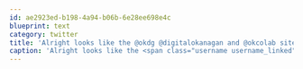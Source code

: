```yaml
---
id: ae2923ed-b198-4a94-b06b-6e28ee698e4c
blueprint: text
category: twitter
title: 'Alright looks like the @okdg @digitalokanagan and @okcolab sites are up and running again'
caption: 'Alright looks like the <span class="username username_linked">@<a href="https://twitter.com/okdg" title="OKDG">okdg</a></span> <span class="username username_linked">@<a href="https://twitter.com/digitalokanagan" title="Digital Okanagan">digitalokanagan</a></span> and <span class="username username_linked">@<a href="https://twitter.com/okcolab" title="Okanagan coLab">okcolab</a></span> sites are up and running again'
---
```


